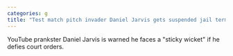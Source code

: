 ```yaml
---
categories: g
title: "Test match pitch invader Daniel Jarvis gets suspended jail term"
---
```

YouTube prankster Daniel Jarvis is warned he faces a "sticky wicket" if he defies court orders.